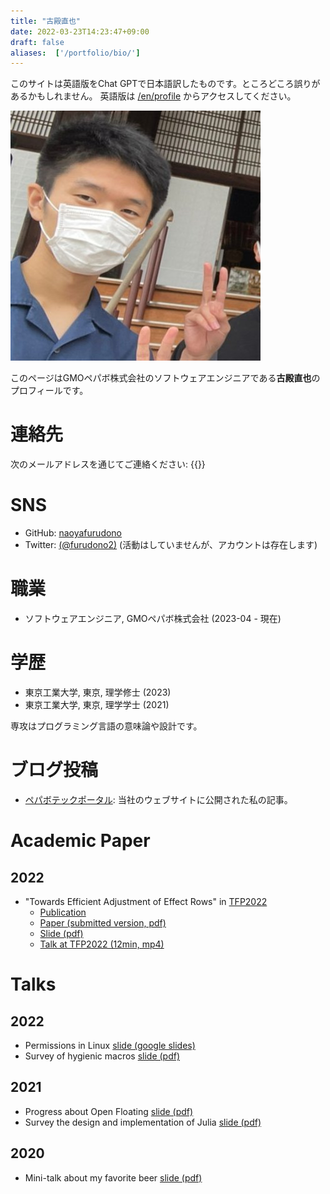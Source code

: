 ```yaml
---
title: "古殿直也"
date: 2022-03-23T14:23:47+09:00
draft: false
aliases:  ['/portfolio/bio/']
---
```


このサイトは英語版をChat GPTで日本語訳したものです。ところどころ誤りがあるかもしれません。
英語版は [/en/profile](/en/profile) からアクセスしてください。

![古殿直也の顔写真](face.jpg)

このページはGMOペパボ株式会社のソフトウェアエンジニアである**古殿直也**のプロフィールです。

# 連絡先

次のメールアドレスを通じてご連絡ください: {{<email>}}

# SNS

- GitHub: [naoyafurudono](https://github.com/naoyafurudono)
- Twitter: [(@furudono2)](https://twitter.com/furudono2) (活動はしていませんが、アカウントは存在します)

# 職業

- ソフトウェアエンジニア, GMOペパボ株式会社 (2023-04 - 現在)

# 学歴

- 東京工業大学, 東京, 理学修士 (2023)
- 東京工業大学, 東京, 理学学士 (2021)

専攻はプログラミング言語の意味論や設計です。

# ブログ投稿

- [ペパボテックポータル](https://tech.pepabo.com/authors/donokun/): 当社のウェブサイトに公開された私の記事。

# Academic Paper

## 2022

- "Towards Efficient Adjustment of Effect Rows" in [TFP2022](https://trendsfp.github.io/)
  - [Publication](https://link.springer.com/book/10.1007/978-3-031-21314-4)
  - [Paper (submitted version, pdf)](https://drive.google.com/file/d/1mhK0yj5fJymBQ6vv1a3UOrO33CmhvFuv/view?usp=sharing)
  - [Slide (pdf)](https://drive.google.com/file/d/1oYLtxE0b1AIBbkcotf_YyPST0yLdvbNl/view?usp=sharing)
  - [Talk at TFP2022 (12min, mp4)](https://drive.google.com/file/d/14EBEGQYZDNIGADXyRU7XTsbgUE4XqO1x/view?usp=sharing)

# Talks

## 2022

- Permissions in Linux [slide (google slides)](https://docs.google.com/presentation/d/18kkR9ew1Si_7SMuMgkct1drntBZZ1YPYcVi9B0lpLCE/edit?usp=sharing)
- Survey of hygienic macros [slide (pdf)](https://drive.google.com/file/d/1vVI1i__JJH4EPJcx8xZ2gNUR_0wCJ1-p/view?usp=sharing)

## 2021

- Progress about Open Floating [slide (pdf)](https://drive.google.com/file/d/18c3KE5okeMYFjsdfAhn6cKDSnSjVWmOL/view?usp=sharing)
- Survey the design and implementation of Julia [slide (pdf)](https://drive.google.com/file/d/1_83rr9ee3PZZnUjZNtvLwzI-lM5f4qPE/view?usp=sharing)

## 2020

- Mini-talk about my favorite beer [slide (pdf)](https://drive.google.com/file/d/1kbLvc6hkLwbiL7ouyT-tigIMFOEXoLq4/view?usp=sharing)

